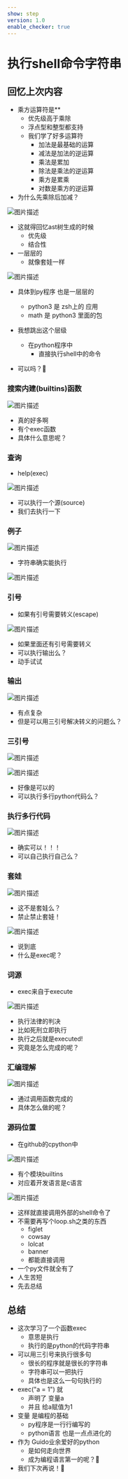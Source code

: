 ```yaml
---
show: step
version: 1.0
enable_checker: true
---
```


# 执行shell命令字符串

## 回忆上次内容

- 乘方运算符是\*\*
  - 优先级高于乘除
  - 浮点型和整型都支持
  - 我们学了好多运算符
	- 加法是最基础的运算
	- 减法是加法的逆运算
	- 乘法是累加
	- 除法是乘法的逆运算
	- 乘方是累乘
	- 对数是乘方的逆运算
- 为什么先乘除后加减？

![图片描述](https://doc.shiyanlou.com/courses/uid1190679-20220928-1664360964427)

- 这就得回忆ast树生成的时候
	- 优先级
	- 结合性
- 一层层的
	- 就像套娃一样

![图片描述](https://doc.shiyanlou.com/courses/uid1190679-20230416-1681609809534)

- 具体到py程序 也是一层层的
	- python3 是 zsh上的 应用
	- math 是 python3 里面的包

- 我想跳出这个层级
	- 在python程序中
		- 直接执行shell中的命令
- 可以吗？🤔

### 搜索内建(builtins)函数

![图片描述](https://doc.shiyanlou.com/courses/uid1190679-20220828-1661648025198)

- 真的好多啊
- 有个exec函数
- 具体什么意思呢？

### 查询

- help(exec)

![图片描述](https://doc.shiyanlou.com/courses/uid1190679-20220828-1661648363573)

- 可以执行一个源(source)
- 我们去执行一下

### 例子

![图片描述](https://doc.shiyanlou.com/courses/uid1190679-20220828-1661648499494)

- 字符串确实能执行

![图片描述](https://doc.shiyanlou.com/courses/uid1190679-20220828-1661648568969)

### 引号

- 如果有引号需要转义(escape)

![图片描述](https://doc.shiyanlou.com/courses/uid1190679-20220828-1661648519956)

- 如果里面还有引号需要转义
- 可以执行输出么？
- 动手试试

### 输出

![图片描述](https://doc.shiyanlou.com/courses/uid1190679-20220828-1661648755633)

- 有点复杂
- 但是可以用三引号解决转义的问题么？

### 三引号

![图片描述](https://doc.shiyanlou.com/courses/uid1190679-20220828-1661648924714)

![图片描述](https://doc.shiyanlou.com/courses/uid1190679-20220828-1661648934085)

- 好像是可以的
- 可以执行多行python代码么？

### 执行多行代码

![图片描述](https://doc.shiyanlou.com/courses/uid1190679-20220828-1661649099413)

- 确实可以！！！
- 可以自己执行自己么？

### 套娃

![图片描述](https://doc.shiyanlou.com/courses/uid1190679-20220828-1661650499583)

- 这不是套娃么？
- 禁止禁止套娃！

![图片描述](https://doc.shiyanlou.com/courses/uid1190679-20220828-1661650558352)

- 说到底
- 什么是exec呢？

### 词源

- exec来自于execute

![图片描述](https://doc.shiyanlou.com/courses/uid1190679-20220828-1661649284006)

- 执行法律的判决
- 比如死刑立即执行
- 执行之后就是executed!
- 究竟是怎么完成的呢？

### 汇编理解

![图片描述](https://doc.shiyanlou.com/courses/uid1190679-20220828-1661649585772)

- 通过调用函数完成的
- 具体怎么做的呢？

### 源码位置

- 在github的cpython中

![图片描述](https://doc.shiyanlou.com/courses/uid1190679-20220828-1661650392914)

- 有个模块builtins
- 对应着开发语言是c语言

![图片描述](https://doc.shiyanlou.com/courses/uid1190679-20220828-1661650400681)

- 这样就直接调用外部的shell命令了
- 不需要再写个loop.sh之类的东西
	- figlet
	- cowsay
	- lolcat
	- banner
	- 都能直接调用
- 一个py文件就全有了
- 人生苦短
- 先去总结


## 总结
- 这次学习了一个函数exec
	- 意思是执行
	- 执行的是python的代码字符串
- 可以用三引号来执行很多句	
	- 很长的程序就是很长的字符串
	- 字符串可以一把执行
	- 具体也是这么一句句执行的
- exec("a = 1") 就
	- 声明了 变量a
	- 并且 给a赋值为1
- 变量 是编程的基础
	- py程序是一行行编写的
	- python语言 也是一点点进化的
- 作为 Guido业余爱好的python
	- 是如何走向世界
	- 成为编程语言第一的呢？🤔
- 我们下次再说！👋






